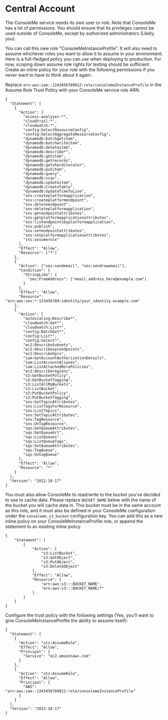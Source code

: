 # Central Account

The ConsoleMe service needs its own user or role. Note that ConsoleMe has a lot of permissions. You should ensure that its privileges cannot be used outside of ConsoleMe, except by authorized administrators \(Likely, you\).

You can call this new role "ConsoleMeInstanceProfile". It will also need to assume whichever roles you want to allow it to assume in your environment. Here is a full-fledged policy you can use when deploying to production. For now, scoping down assume role rights for testing should be sufficient. Create an inline policy for your role with the following permissions if you never want to have to think about it again:

Replace `arn:aws:iam::1243456789012:role/consolemeInstanceProfile` in the Assume Role Trust Policy with your ConsoleMe service role ARN.

```text
{
  "Statement": [
    {
      "Action": [
        "access-analyzer:*",
        "cloudtrail:*",
        "cloudwatch:*",
        "config:SelectResourceConfig",
        "config:SelectAggregateResourceConfig",
        "dynamodb:batchgetitem",
        "dynamodb:batchwriteitem",
        "dynamodb:deleteitem",
        "dynamodb:describe*",
        "dynamodb:getitem",
        "dynamodb:getrecords",
        "dynamodb:getsharditerator",
        "dynamodb:putitem",
        "dynamodb:query",
        "dynamodb:scan",
        "dynamodb:updateitem",
        "dynamodb:CreateTable",
        "dynamodb:UpdateTimeToLive",
        "sns:createplatformapplication",
        "sns:createplatformendpoint",
        "sns:deleteendpoint",
        "sns:deleteplatformapplication",
        "sns:getendpointattributes",
        "sns:getplatformapplicationattributes",
        "sns:listendpointsbyplatformapplication",
        "sns:publish",
        "sns:setendpointattributes",
        "sns:setplatformapplicationattributes",
        "sts:assumerole"
      ],
      "Effect": "Allow",
      "Resource": ["*"]
    },
    {
      "Action": ["ses:sendemail", "ses:sendrawemail"],
      "Condition": {
        "StringLike": {
          "ses:FromAddress": ["email_address_here@example.com"]
        }
      },
      "Effect": "Allow",
      "Resource": "arn:aws:ses:*:123456789:identity/your_identity.example.com"
    },
    {
      "Action": [
        "autoscaling:Describe*",
        "cloudwatch:Get*",
        "cloudwatch:List*",
        "config:BatchGet*",
        "config:List*",
        "config:Select*",
        "ec2:DescribeSubnets",
        "ec2:describevpcendpoints",
        "ec2:DescribeVpcs",
        "iam:GetAccountAuthorizationDetails",
        "iam:ListAccountAliases",
        "iam:ListAttachedRolePolicies",
        "ec2:describeregions",
        "s3:GetBucketPolicy",
        "s3:GetBucketTagging",
        "s3:ListAllMyBuckets",
        "s3:ListBucket",
        "s3:PutBucketPolicy",
        "s3:PutBucketTagging",
        "sns:GetTopicAttributes",
        "sns:ListTagsForResource",
        "sns:ListTopics",
        "sns:SetTopicAttributes",
        "sns:TagResource",
        "sns:UnTagResource",
        "sqs:GetQueueAttributes",
        "sqs:GetQueueUrl",
        "sqs:ListQueues",
        "sqs:ListQueueTags",
        "sqs:SetQueueAttributes",
        "sqs:TagQueue",
        "sqs:UntagQueue"
      ],
      "Effect": "Allow",
      "Resource": "*"
    }
  ],
  "Version": "2012-10-17"
}
```

You must also allow ConsoleMe to read/write to the bucket you've decided to use to cache data. Please replace `BUCKET_NAME` below with the name of the bucket you will cache data in. This bucket must be in the same account as this role, and it must also be defined in your ConsoleMe configuration under the `consoleme_s3_bucket` configuration key. You can add this as a new inline policy on your ConsoleMeInstanceProfile role, or append the statement to an existing inline policy.

```text
{
    "Statement": [
        {
            "Action": [
                "s3:ListBucket",
                "s3:GetObject",
                "s3:PutObject",
                "s3:DeleteObject"
            ],
            "Effect": "Allow",
            "Resource": [
                "arn:aws:s3:::BUCKET_NAME",
                "arn:aws:s3:::BUCKET_NAME/*"
            ]
        }
    ]
}
```

Configure the trust policy with the following settings \(Yes, you'll want to give ConsoleMeInstanceProfile the ability to assume itself\):

```text
{
  "Statement": [
    {
      "Action": "sts:AssumeRole",
      "Effect": "Allow",
      "Principal": {
        "Service": "ec2.amazonaws.com"
      }
    },
    {
      "Action": "sts:AssumeRole",
      "Effect": "Allow",
      "Principal": {
        "AWS": "arn:aws:iam::1243456789012:role/consolemeInstanceProfile"
      }
    }
  ],
  "Version": "2012-10-17"
}
```

